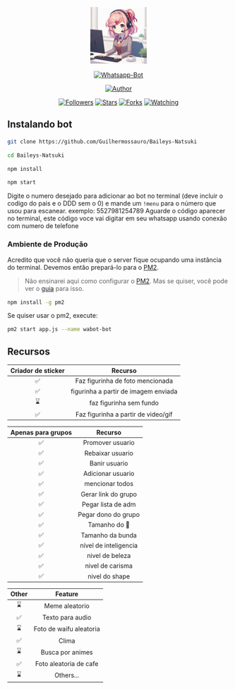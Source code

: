 
<p align="center">
<img src="https://github.com/Guilhermossauro/Baileys-Natsuki/blob/main/natsuki-perfil.jpg" width="128" height="128"/>
</p>
<p align="center">
<a href="#"><img title="Whatsapp-Bot" src="https://img.shields.io/badge/Whatsapp Bot-green?colorA=%23ff0000&colorB=%23017e40&style=for-the-badge"></a>
</p>
<p align="center">
<a href="https://github.com/mhankbarbar"><img title="Author" src="https://img.shields.io/badge/Author-Guilhermossauro-red.svg?style=for-the-badge&logo=github"></a>
</p>
<p align="center">
<a href="https://github.com/mhankbarbar/followers"><img title="Followers" src="https://img.shields.io/github/followers/Guilhermossauro?color=blue&style=flat-square"></a>
<a href="https://github.com/mhankbarbar/whatsapp-bot/stargazers/"><img title="Stars" src="https://img.shields.io/github/stars/Guilhermossauro/Baileys-Natsuki?color=red&style=flat-square"></a>
<a href="https://github.com/mhankbarbar/whatsapp-bot/network/members"><img title="Forks" src="https://img.shields.io/github/forks/Guilhermossauro/Baileys-Natsuki?color=red&style=flat-square"></a>
<a href="https://github.com/mhankbarbar/whatsapp-bot/watchers"><img title="Watching" src="https://img.shields.io/github/watchers/Guilhermossauro/Baileys-Natsuki?label=Watchers&color=blue&style=flat-square"></a>



## Instalando bot
```bash
git clone https://github.com/Guilhermossauro/Baileys-Natsuki
```
```bash
cd Baileys-Natsuki
```
```bash
npm install
```

```bash
npm start
```

Digite o numero desejado para adicionar ao bot no terminal (deve incluir o codigo do pais e o DDD sem o 0) e mande um `!menu` para o número que usou para escanear.
exemplo:
5527981254789
Aguarde o código aparecer no terminal, este código voce vai digitar em seu whatsapp usando conexão com numero de telefone


### Ambiente de Produção

Acredito que você não queria que o server fique ocupando uma instância do terminal. Devemos então prepará-lo para o [PM2](https://pm2.keymetrics.io/).

> Não ensinarei aqui como configurar o [PM2](https://pm2.keymetrics.io/). Mas se quiser, você pode ver o [guia](https://pm2.keymetrics.io/docs/usage/quick-start/) para isso.
```bash
npm install -g pm2
```

Se quiser usar o pm2, execute:
```bash
pm2 start app.js --name wabot-bot
```

## Recursos

| Criador de sticker |                Recurso           |
| :-----------: | :--------------------------------: |
|       ✅       | Faz figurinha de foto mencionada          |
|       ✅       | figurinha a partir de imagem enviada      |
|       ⌛       | faz figurinha sem fundo                   |
|       ✅       | Faz figurinha a partir de  video/gif  |


| Apenas para grupos  |                     Recurso                     |
| :------------: | :---------------------------------------------: |
|       ✅        |   Promover usuario              |
|       ✅        |   Rebaixar usuario              |
|       ✅        |   Banir usuario                 |
|       ✅        |   Adicionar usuario             |
|       ✅        |   mencionar todos               |
|       ✅        |   Gerar link do grupo           |
|       ✅        |   Pegar lista de adm            |
|       ✅        |   Pegar dono do grupo           |
|       ✅        |   Tamanho do 🍆               |
|       ✅        |   Tamanho da bunda           |
|       ✅        |   nível de inteligencia          |
|       ✅        |   nivel de beleza           |
|       ✅        |   nivel de carisma           |
|       ✅        |   nivel do shape           |

| Other  |                     Feature                     |
| :------------: | :---------------------------------------------: |
|       ⌛        |  Meme aleatorio             |
|       ✅         |   Texto para audio              |
|       ⌛        |   Foto de waifu aleatoria     |
|       ✅        |   Clima     |
|        ⌛        |   Busca por animes    |
|       ✅        |   Foto aleatoria de cafe       |
|      ⌛        |   Others...                     |


